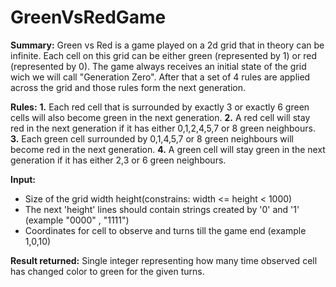 # GreenVsRedGame
**Summary:**
Green vs Red is a game played on a 2d grid that in theory can be infinite.
Each cell on this grid can be either green (represented by 1) or red (represented by 0). The game always receives an initial state of the grid wich we will call "Generation Zero". After that a set of 4 rules are applied across the grid and those rules form the next generation.

**Rules:**
 **1.** Each red cell that is surrounded by exactly 3 or exactly 6 green cells will also become green in the next generation.
 **2.** A red cell will stay red in the next generation if it has either 0,1,2,4,5,7 or 8 green neighbours.
 **3.** Each green cell surrounded by 0,1,4,5,7 or 8 green neighbours will become red in the next generation.
 **4.** A green cell will stay green in the next generation if it has either 2,3 or 6 green neighbours.

**Input:**

  - Size of the grid width height(constrains: width <=  height < 1000)
  - The next 'height' lines should contain strings created by '0' and '1' (example "0000" , "1111")
  - Coordinates for cell to observe and turns till the game end (example 1,0,10)

**Result returned:**
Single integer representing how many time observed cell has changed color to green for the given turns.
